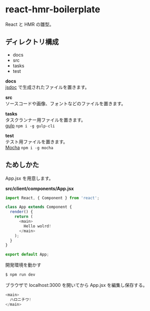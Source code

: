 # react-hmr-boilerplate
React と HMR の雛型。

## ディレクトリ構成
  * docs
  * src
  * tasks
  * test

**docs**  
[jsdoc](https://github.com/jsdoc3/jsdoc) で生成されたファイルを置きます。  

**src**  
ソースコードや画像、フォントなどのファイルを置きます。  

**tasks**  
タスクランナー用ファイルを置きます。  
[gulp](http://gulpjs.com/)  `npm i -g gulp-cli`

**test**  
テスト用ファイルを置きます。  
[Mocha](https://github.com/mochajs/mocha)  `npm i -g mocha`  

## ためしかた
App.jsx を用意します。

**src/client/components/App.jsx**
```javascript
import React, { Component } from 'react';

class App extends Component {
  render() {
    return (
      <main>
        Hello wolrd!
      </main>
    );
  }
}

export default App;
```

開発環境を動かす

```bash
$ npm run dev
```

ブラウザで localhost:3000 を開いてから App.jsx を編集し保存する。

```javascript
<main>
  ハロニチワ!
</main>
```
